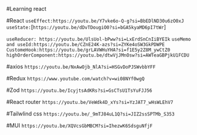 
#Learning react

#React
`useEffect:https://youtu.be/Y7vke6o-Q-g?si=BbEDlND30u6zO0xJ`
`useState:`[`https://youtu.be/dDvTDougiO0?si=bGA5kyaMD6pI7tWr`]

`useReducer: https://youtu.be/UlsUol-bPww?si=LxErdSnCnIiBYEIk`
`useMemo and useId:https://youtu.be/CZnE24K-azs?si=ZYKe4oSW3GkPDWPE`
`CustomeHook:https://youtu.be/grLAVWHuYHA?si=f1E5y2Z8M_ywCtZ0`
`highOrderComponent:https://youtu.be/dtwVjJMnOsw?si=AWTeaGBPjkU1FCDU`

#axios
`https://youtu.be/NxAwOjb_NlA?si=HSGvDoPJSWvbbYFF`

#Redux
`https://www.youtube.com/watch?v=wi08NYf0wgQ`



#Zod
`https://youtu.be/IcyjtsAdKRs?si=GsCTsU1TsYuFJJ56`

#React router
`https://youtu.be/VeWdk4D_xYs?si=YzJAT7_wHsWLEhV7`

#Tailwlind css
`https://youtu.be/_9mTJ84uL1Q?si=JIZ2ssSPTMb_S353`

#MUI 
`https://youtu.be/XQVcsGbMBCM?si=IhezwK6SdsguNfjF`